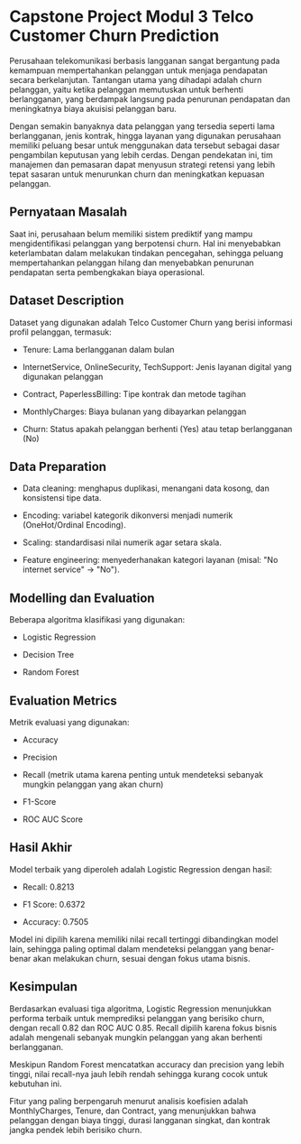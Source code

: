 # Capstone Project Modul 3 Telco Customer Churn Prediction
Perusahaan telekomunikasi berbasis langganan sangat bergantung pada kemampuan mempertahankan pelanggan untuk menjaga pendapatan secara berkelanjutan. Tantangan utama yang dihadapi adalah churn pelanggan, yaitu ketika pelanggan memutuskan untuk berhenti berlangganan, yang berdampak langsung pada penurunan pendapatan dan meningkatnya biaya akuisisi pelanggan baru.

Dengan semakin banyaknya data pelanggan yang tersedia seperti lama berlangganan, jenis kontrak, hingga layanan yang digunakan perusahaan memiliki peluang besar untuk menggunakan data tersebut sebagai dasar pengambilan keputusan yang lebih cerdas. Dengan pendekatan ini, tim manajemen dan pemasaran dapat menyusun strategi retensi yang lebih tepat sasaran untuk menurunkan churn dan meningkatkan kepuasan pelanggan.

## Pernyataan Masalah
Saat ini, perusahaan belum memiliki sistem prediktif yang mampu mengidentifikasi pelanggan yang berpotensi churn. Hal ini menyebabkan keterlambatan dalam melakukan tindakan pencegahan, sehingga peluang mempertahankan pelanggan hilang dan menyebabkan penurunan pendapatan serta pembengkakan biaya operasional.

## Dataset Description
Dataset yang digunakan adalah Telco Customer Churn yang berisi informasi profil pelanggan, termasuk:

- Tenure: Lama berlangganan dalam bulan

- InternetService, OnlineSecurity, TechSupport: Jenis layanan digital yang digunakan pelanggan

- Contract, PaperlessBilling: Tipe kontrak dan metode tagihan

- MonthlyCharges: Biaya bulanan yang dibayarkan pelanggan

- Churn: Status apakah pelanggan berhenti (Yes) atau tetap berlangganan (No)

## Data Preparation

- Data cleaning: menghapus duplikasi, menangani data kosong, dan konsistensi tipe data.

- Encoding: variabel kategorik dikonversi menjadi numerik (OneHot/Ordinal Encoding).

- Scaling: standardisasi nilai numerik agar setara skala.

- Feature engineering: menyederhanakan kategori layanan (misal: "No internet service" → "No").

## Modelling dan Evaluation
Beberapa algoritma klasifikasi yang digunakan:

- Logistic Regression

- Decision Tree

- Random Forest

## Evaluation Metrics
Metrik evaluasi yang digunakan:

- Accuracy

- Precision

- Recall (metrik utama karena penting untuk mendeteksi sebanyak mungkin pelanggan yang akan churn)

- F1-Score

- ROC AUC Score

## Hasil Akhir
Model terbaik yang diperoleh adalah Logistic Regression dengan hasil:

- Recall: 0.8213

- F1 Score: 0.6372

- Accuracy: 0.7505

Model ini dipilih karena memiliki nilai recall tertinggi dibandingkan model lain, sehingga paling optimal dalam mendeteksi pelanggan yang benar-benar akan melakukan churn, sesuai dengan fokus utama bisnis.

## Kesimpulan
Berdasarkan evaluasi tiga algoritma, Logistic Regression menunjukkan performa terbaik untuk memprediksi pelanggan yang berisiko churn, dengan recall 0.82 dan ROC AUC 0.85. Recall dipilih karena fokus bisnis adalah mengenali sebanyak mungkin pelanggan yang akan berhenti berlangganan.

Meskipun Random Forest mencatatkan accuracy dan precision yang lebih tinggi, nilai recall-nya jauh lebih rendah sehingga kurang cocok untuk kebutuhan ini.

Fitur yang paling berpengaruh menurut analisis koefisien adalah MonthlyCharges, Tenure, dan Contract, yang menunjukkan bahwa pelanggan dengan biaya tinggi, durasi langganan singkat, dan kontrak jangka pendek lebih berisiko churn.

